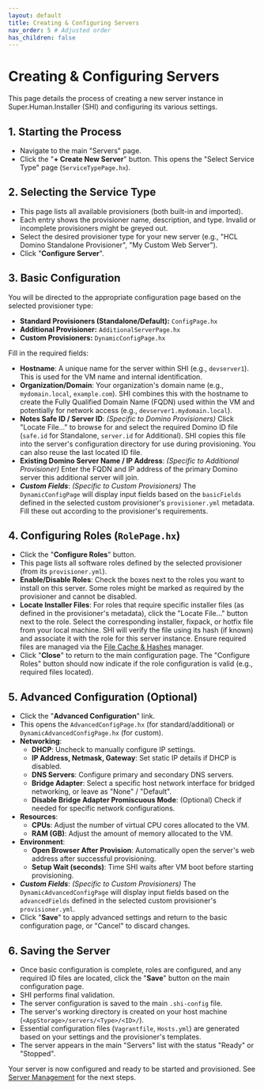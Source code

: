 ```yaml
---
layout: default
title: Creating & Configuring Servers
nav_order: 5 # Adjusted order
has_children: false
---
```


# Creating & Configuring Servers

This page details the process of creating a new server instance in Super.Human.Installer (SHI) and configuring its various settings.

## 1. Starting the Process

*   Navigate to the main "Servers" page.
*   Click the "**+ Create New Server**" button. This opens the "Select Service Type" page (`ServiceTypePage.hx`).

## 2. Selecting the Service Type

*   This page lists all available provisioners (both built-in and imported).
*   Each entry shows the provisioner name, description, and type. Invalid or incomplete provisioners might be greyed out.
*   Select the desired provisioner type for your new server (e.g., "HCL Domino Standalone Provisioner", "My Custom Web Server").
*   Click "**Configure Server**".

## 3. Basic Configuration

You will be directed to the appropriate configuration page based on the selected provisioner type:

*   **Standard Provisioners (Standalone/Default):** `ConfigPage.hx`
*   **Additional Provisioner:** `AdditionalServerPage.hx`
*   **Custom Provisioners:** `DynamicConfigPage.hx`

Fill in the required fields:

*   **Hostname**: A unique name for the server within SHI (e.g., `devserver1`). This is used for the VM name and internal identification.
*   **Organization/Domain**: Your organization's domain name (e.g., `mydomain.local`, `example.com`). SHI combines this with the hostname to create the Fully Qualified Domain Name (FQDN) used within the VM and potentially for network access (e.g., `devserver1.mydomain.local`).
*   **Notes Safe ID / Server ID**: *(Specific to Domino Provisioners)* Click "Locate File..." to browse for and select the required Domino ID file (`safe.id` for Standalone, `server.id` for Additional). SHI copies this file into the server's configuration directory for use during provisioning. You can also reuse the last located ID file.
*   **Existing Domino Server Name / IP Address**: *(Specific to Additional Provisioner)* Enter the FQDN and IP address of the primary Domino server this additional server will join.
*   ***Custom Fields***: *(Specific to Custom Provisioners)* The `DynamicConfigPage` will display input fields based on the `basicFields` defined in the selected custom provisioner's `provisioner.yml` metadata. Fill these out according to the provisioner's requirements.

## 4. Configuring Roles (`RolePage.hx`)

*   Click the "**Configure Roles**" button.
*   This page lists all software roles defined by the selected provisioner (from its `provisioner.yml`).
*   **Enable/Disable Roles**: Check the boxes next to the roles you want to install on this server. Some roles might be marked as required by the provisioner and cannot be disabled.
*   **Locate Installer Files**: For roles that require specific installer files (as defined in the provisioner's metadata), click the "Locate File..." button next to the role. Select the corresponding installer, fixpack, or hotfix file from your local machine. SHI will verify the file using its hash (if known) and associate it with the role for this server instance. Ensure required files are managed via the [File Cache & Hashes](file-cache) manager.
*   Click "**Close**" to return to the main configuration page. The "Configure Roles" button should now indicate if the role configuration is valid (e.g., required files located).

## 5. Advanced Configuration (Optional)

*   Click the "**Advanced Configuration**" link.
*   This opens the `AdvancedConfigPage.hx` (for standard/additional) or `DynamicAdvancedConfigPage.hx` (for custom).
*   **Networking**:
    *   **DHCP**: Uncheck to manually configure IP settings.
    *   **IP Address, Netmask, Gateway**: Set static IP details if DHCP is disabled.
    *   **DNS Servers**: Configure primary and secondary DNS servers.
    *   **Bridge Adapter**: Select a specific host network interface for bridged networking, or leave as "None" / "Default".
    *   **Disable Bridge Adapter Promiscuous Mode**: (Optional) Check if needed for specific network configurations.
*   **Resources**:
    *   **CPUs**: Adjust the number of virtual CPU cores allocated to the VM.
    *   **RAM (GB)**: Adjust the amount of memory allocated to the VM.
*   **Environment**:
    *   **Open Browser After Provision**: Automatically open the server's web address after successful provisioning.
    *   **Setup Wait (seconds)**: Time SHI waits after VM boot before starting provisioning.
*   ***Custom Fields***: *(Specific to Custom Provisioners)* The `DynamicAdvancedConfigPage` will display input fields based on the `advancedFields` defined in the selected custom provisioner's `provisioner.yml`.
*   Click "**Save**" to apply advanced settings and return to the basic configuration page, or "Cancel" to discard changes.

## 6. Saving the Server

*   Once basic configuration is complete, roles are configured, and any required ID files are located, click the "**Save**" button on the main configuration page.
*   SHI performs final validation.
*   The server configuration is saved to the main `.shi-config` file.
*   The server's working directory is created on your host machine (`<AppStorage>/servers/<Type>/<ID>/`).
*   Essential configuration files (`Vagrantfile`, `Hosts.yml`) are generated based on your settings and the provisioner's templates.
*   The server appears in the main "Servers" list with the status "Ready" or "Stopped".

Your server is now configured and ready to be started and provisioned. See [Server Management](vm-management) for the next steps.
